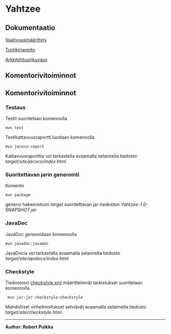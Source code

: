 <h1>Yahtzee</h1>

<h2>Dokumentaatio</h2>

[Vaativuusmäärittely](https://github.com/rpulkka/otm-harjoitustyo/blob/master/dokumentaatio/vaativuusmaarittely.md)

[Tuntikirjanpito](https://github.com/rpulkka/otm-harjoitustyo/blob/master/dokumentaatio/tuntikirjanpito.md)

[Arkkitehtuurikuvaus](https://github.com/rpulkka/otm-harjoitustyo/blob/master/dokumentaatio/arkkitehtuuri.md)

<h2>Komentorivitoiminnot</h2>

## Komentorivitoiminnot

### Testaus

Testit suoritetaan komennolla

```
mvn test
```

Testikattavuusraportti luodaan komennolla

```
mvn jacoco:report
```

Kattavuusraporttia voi tarkastella avaamalla selaimella tiedosto _target/site/jacoco/index.html_

### Suoritettavan jarin generointi

Komento

```
mvn package
```

generoi hakemistoon _target_ suoritettavan jar-tiedoston _Yahtzee-1.0-SNAPSHOT.jar_

### JavaDoc

JavaDoc generoidaan komennolla

```
mvn javadoc:javadoc
```

JavaDocia voi tarkastella avaamalla selaimella tiedosto _target/site/apidocs/index.html_

### Checkstyle

Tiedostoon [checkstyle.xml](https://github.com/mluukkai/OtmTodoApp/blob/master/checkstyle.xml) määrittelemät tarkistukset suoritetaan komennolla

```
 mvn jxr:jxr checkstyle:checkstyle
```

Mahdolliset virheilmoitukset selviävät avaamalla selaimella tiedosto _target/site/checkstyle.html_

---

**Author: Robert Pulkka**

